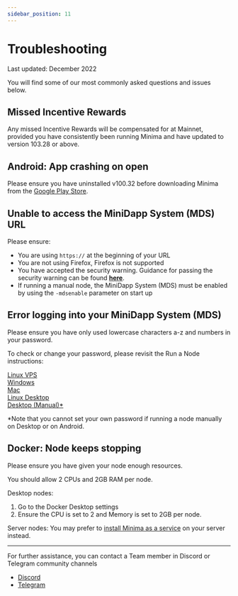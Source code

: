 ```yaml
---
sidebar_position: 11
---
```


# Troubleshooting

Last updated: December 2022

You will find some of our most commonly asked questions and issues below. <br/>

## Missed Incentive Rewards

Any missed Incentive Rewards will be compensated for at Mainnet, provided you have consistently been running Minima and have updated to version 103.28 or above.

## Android: App crashing on open
Please ensure you have uninstalled v100.32 before downloading Minima from the [Google Play Store](https://play.google.com/store/apps/details?id=com.minima.android&hl=en&gl=US).

## Unable to access the MiniDapp System (MDS) URL

Please ensure:
- You are using `https://` at the beginning of your URL
- You are not using Firefox, Firefox is not supported
- You have accepted the security warning. Guidance for passing the security warning can be found [**here**](https://www.vultr.com/docs/how-to-bypass-the-https-warning-for-self-signed-ssl-tls-certificates/).<br/>
- If running a manual node, the MiniDapp System (MDS) must be enabled by using the `-mdsenable` parameter on start up

## Error logging into your MiniDapp System (MDS)

Please ensure you have only used lowercase characters a-z and numbers in your password.

To check or change your password, please revisit the Run a Node instructions:

[Linux VPS](/docs/runanode/selectplatform/linux_vps#how-to-check-your-minidapp-system-password)<br/>
[Windows](/docs/runanode/selectplatform/windows#how-to-check-your-minidapp-system-password)<br/>
[Mac](/docs/runanode/selectplatform/mac#how-to-check-your-minidapp-system-password)<br/>
[Linux Desktop](/docs/runanode/selectplatform/linux_desktop#how-to-check-your-minidapp-system-password)<br/>
[Desktop (Manual)*](/docs/runanode/selectplatform/manualnode#access-your-minidapp-hub)<br/>

*Note that you cannot set your own password if running a node manually on Desktop or on Android.

## Docker: Node keeps stopping

Please ensure you have given your node enough resources.

You should allow 2 CPUs and 2GB RAM per node. 

Desktop nodes: 
1. Go to the Docker Desktop settings
2. Ensure the CPU is set to 2 and Memory is set to 2GB per node.

Server nodes: 
You may prefer to [install Minima as a service](/docs/runanode/selectplatform/linuxvpsservice) on your server instead. 



-----------

For further assistance, you can contact a Team member in Discord or Telegram community channels

- [Discord](https://discord.gg/ZQaUXPape5)
- [Telegram](https://t.me/Minima_Global) 







